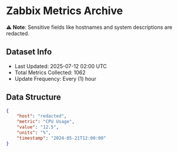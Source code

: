 # Zabbix Metrics Archive

⚠️ **Note**: Sensitive fields like hostnames and system descriptions are redacted.

## Dataset Info
- Last Updated: 2025-07-12 02:00 UTC
- Total Metrics Collected: 1062
- Update Frequency: Every (1) hour

## Data Structure
```json
{
    "host": "redacted",
    "metric": "CPU Usage",
    "value": "12.5",
    "units": "%",
    "timestamp": "2024-05-21T12:00:00"
}
```
